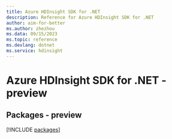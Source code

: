 ```yaml
---
title: Azure HDInsight SDK for .NET
description: Reference for Azure HDInsight SDK for .NET
author: aim-for-better
ms.author: zhezhou
ms.data: 09/15/2023
ms.topic: reference
ms.devlang: dotnet
ms.service: hdinsight
---
```

# Azure HDInsight SDK for .NET - preview
## Packages - preview
[!INCLUDE [packages](hdinsight-index.md)]